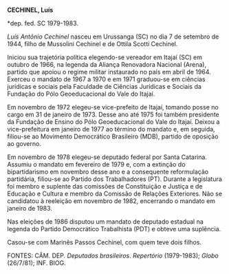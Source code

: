 **CECHINEL, Luís**

\*dep. fed. SC 1979-1983.

*Luís Antônio Cechinel* nasceu em Urussanga (SC) no dia 7 de setembro de
1944, filho de Mussolini Cechinel e de Ottila Scotti Cechinel.

Iniciou sua trajetória política elegendo-se vereador em Itajaí (SC) em
outubro de 1966, na legenda da Aliança Renovadora Nacional (Arena),
partido que apoiou o regime militar instaurado no país em abril de 1964.
Exerceu o mandato de 1967 a 1970 e em 1971 graduou-se em ciências
jurídicas e sociais pela Faculdade de Ciências Jurídicas e Sociais da
Fundação do Pólo Geoeducacional do Vale do Itajaí.

Em novembro de 1972 elegeu-se vice-prefeito de Itajaí, tomando posse no
cargo em 31 de janeiro de 1973. Desse ano até 1975 foi também presidente
da Fundação de Ensino do Pólo Geoeducacional do Vale do Itajaí. Deixou a
vice-prefeitura em janeiro de 1977 ao término do mandato e, em seguida,
filiou-se ao Movimento Democrático Brasileiro (MDB), partido de oposição
ao governo.

Em novembro de 1978 elegeu-se deputado federal por Santa Catarina.
Assumiu o mandato em fevereiro de 1979 e, com a extinção do
bipartidarismo em novembro desse ano e a consequente reformulação
partidária, filiou-se ao Partido dos Trabalhadores (PT). Durante a
legislatura foi membro e suplente das comissões de Constituição e
Justiça e de Educação e Cultura e membro da Comissão de Relações
Exteriores. Não se candidatou à reeleição em novembro de 1982,
encerrando o mandato em janeiro de 1983.

Nas eleições de 1986 disputou um mandato de deputado estadual na legenda
do Partido Democrático Trabalhista (PDT) e obteve uma suplência.

Casou-se com Marinês Passos Cechinel, com quem teve dois filhos.

FONTES: CÂM. DEP. *Deputados brasileiros*. *Repertório* (1979-1983);
*Globo* (26/7/81); INF. BIOG.

 

